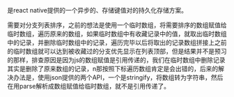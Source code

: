 是react native提供的一个异步的、存储键值对的持久化存储方案。



需要对分支列表排序，之前的想法是使用一个临时数组，将需要排序的数组赋值给临时数组，遍历原来的数组，如果临时数组中有收藏记录中的值，就取出临时数组中的记录，并删除临时数组中的记录，遍历完毕以后将取出的记录数组拼接上之前的临时数组就可以达到被收藏过的分支优先显示在列表顶部，但是结果并不是预习的那样，排查原因是因为js的数组赋值是引用传递的，我们在临时数组中删除记录其实是删除了原来数组的记录，n那按照下标遍历数组肯定是会出错的，后来的解决办法是，使用json提供的两个API，一个是stringify，将数组转为字符串，然后在用parse解析成数组赋值给临时数组，就不是引用传递了。



